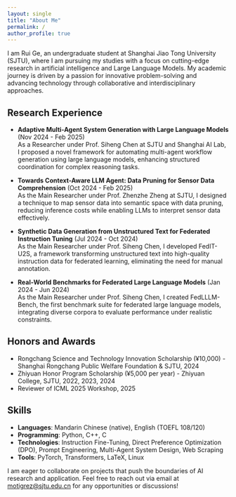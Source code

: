 ```yaml
---
layout: single
title: "About Me"
permalink: /
author_profile: true
---
```


I am Rui Ge, an undergraduate student at Shanghai Jiao Tong University (SJTU), where I am pursuing my studies with a focus on cutting-edge research in artificial intelligence and Large Language Models. My academic journey is driven by a passion for innovative problem-solving and advancing technology through collaborative and interdisciplinary approaches.

## Research Experience

- **Adaptive Multi-Agent System Generation with Large Language Models** (Nov 2024 - Feb 2025)  
  As a Researcher under Prof. Siheng Chen at SJTU and Shanghai AI Lab, I proposed a novel framework for automating multi-agent workflow generation using large language models, enhancing structured coordination for complex reasoning tasks.

- **Towards Context-Aware LLM Agent: Data Pruning for Sensor Data Comprehension** (Oct 2024 - Feb 2025)  
  As the Main Researcher under Prof. Zhenzhe Zheng at SJTU, I designed a technique to map sensor data into semantic space with data pruning, reducing inference costs while enabling LLMs to interpret sensor data effectively.

- **Synthetic Data Generation from Unstructured Text for Federated Instruction Tuning** (Jul 2024 - Oct 2024)  
  As the Main Researcher under Prof. Siheng Chen, I developed FedIT-U2S, a framework transforming unstructured text into high-quality instruction data for federated learning, eliminating the need for manual annotation.

- **Real-World Benchmarks for Federated Large Language Models** (Jan 2024 - Jun 2024)  
  As the Main Researcher under Prof. Siheng Chen, I created FedLLLM-Bench, the first benchmark suite for federated large language models, integrating diverse corpora to evaluate performance under realistic constraints.

## Honors and Awards

- Rongchang Science and Technology Innovation Scholarship (¥10,000) - Shanghai Rongchang Public Welfare Foundation & SJTU, 2024
- Zhiyuan Honor Program Scholarship (¥5,000 per year) - Zhiyuan College, SJTU, 2022, 2023, 2024
- Reviewer of ICML 2025 Workshop, 2025

## Skills

- **Languages**: Mandarin Chinese (native), English (TOEFL 108/120)
- **Programming**: Python, C++, C
- **Technologies**: Instruction Fine-Tuning, Direct Preference Optimization (DPO), Prompt Engineering, Multi-Agent System Design, Web Scraping
- **Tools**: PyTorch, Transformers, LaTeX, Linux

I am eager to collaborate on projects that push the boundaries of AI research and application. Feel free to reach out via email at motigrez@sjtu.edu.cn for any opportunities or discussions!
